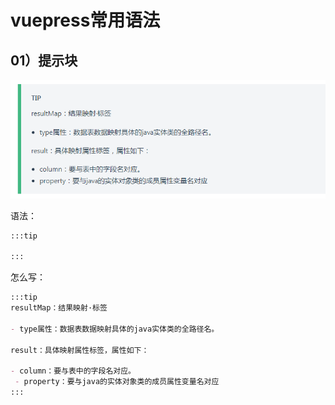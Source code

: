 # vuepress常用语法

## 01）提示块

![image-20230716190717622](./Writing_rules.assets/image-20230716190717622.png)

语法：

```markdown
:::tip

:::
```

怎么写：

```markdown
:::tip
resultMap：结果映射·标签

- type属性：数据表数据映射具体的java实体类的全路径名。

result：具体映射属性标签，属性如下：

- column：要与表中的字段名对应。
 - property：要与java的实体对象类的成员属性变量名对应
:::
```

